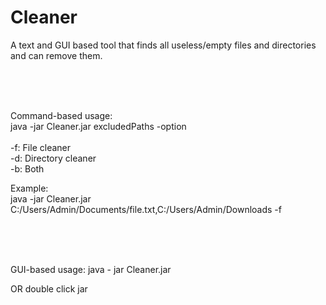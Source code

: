 # Cleaner
A text and GUI based tool that finds all useless/empty files and directories and can remove them.

<br>
<br>
<br>

Command-based usage:<br>
java -jar Cleaner.jar excludedPaths -option
<br><br>
-f: File cleaner<br>
-d: Directory cleaner<br>
-b: Both<br>

Example:<br>
java -jar Cleaner.jar C:/Users/Admin/Documents/file.txt,C:/Users/Admin/Downloads -f

<br>
<br>
<br>

GUI-based usage:
java - jar Cleaner.jar

OR double click jar
